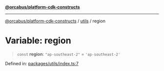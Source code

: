 [**@orcabus/platform-cdk-constructs**](../../../../README.md)

***

[@orcabus/platform-cdk-constructs](../../../../README.md) / [utils](../README.md) / region

# Variable: region

> `const` **region**: `"ap-southeast-2"` = `'ap-southeast-2'`

Defined in: [packages/utils/index.ts:7](https://github.com/OrcaBus/platform-cdk-constructs/blob/885f4bf19a11a54aff506f0fbbcc9831b1a2976f/packages/utils/index.ts#L7)
